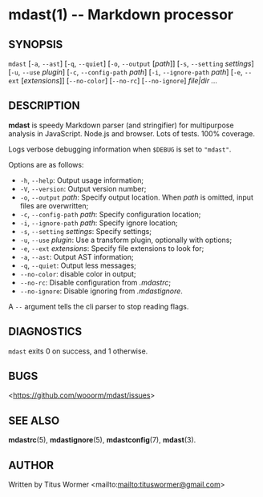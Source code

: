 # mdast(1) -- Markdown processor

## SYNOPSIS

`mdast` \[`-a`, `--ast`\] \[`-q`, `--quiet`\] \[`-o`, `--output` \[_path_\]\] \[`-s`, `--setting` _settings_\] \[`-u`, `--use` _plugin_\] \[`-c`, `--config-path` _path_\] \[`-i`, `--ignore-path` _path_\] \[`-e`, `--ext` \[_extensions_\]\] \[`--no-color`\] \[`--no-rc`\] \[`--no-ignore`\] _file|dir_ _..._

## DESCRIPTION

**mdast** is speedy Markdown parser (and stringifier) for multipurpose analysis in JavaScript.  Node.js and browser.  Lots of tests.  100% coverage.

Logs verbose debugging information when `$DEBUG` is set to `"mdast"`.

Options are as follows:

*   `-h`, `--help`: Output usage information;
*   `-V`, `--version`: Output version number;
*   `-o`, `--output` _path_: Specify output location.  When _path_ is omitted, input files are overwritten;
*   `-c`, `--config-path` _path_: Specify configuration location;
*   `-i`, `--ignore-path` _path_: Specify ignore location;
*   `-s`, `--setting` _settings_: Specify settings;
*   `-u`, `--use` _plugin_: Use a transform plugin, optionally with options;
*   `-e`, `--ext` _extensions_: Specify file extensions to look for;
*   `-a`, `--ast`: Output AST information;
*   `-q`, `--quiet`: Output less messages;
*   `--no-color`: disable color in output;
*   `--no-rc`: Disable configuration from _.mdastrc_;
*   `--no-ignore`: Disable ignoring from _.mdastignore_.

A `--` argument tells the cli parser to stop reading flags.

## DIAGNOSTICS

`mdast` exits 0 on success, and 1 otherwise.

## BUGS

<<https://github.com/wooorm/mdast/issues>>

## SEE ALSO

**mdastrc**(5), **mdastignore**(5), **mdastconfig**(7), **mdast**(3).

## AUTHOR

Written by Titus Wormer <mailto:<mailto:tituswormer@gmail.com>>
